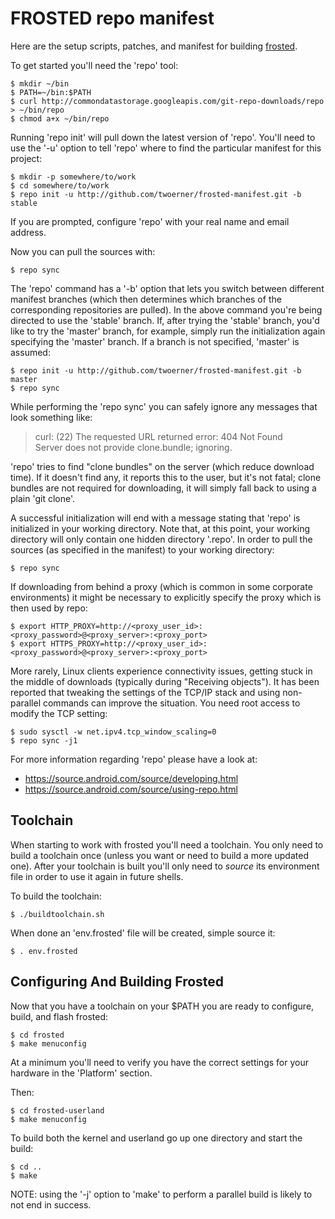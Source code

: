 FROSTED repo manifest
=====================

Here are the setup scripts, patches, and manifest for building
[frosted](https://hackerspace.be/FrostedOS).

To get started you'll need the 'repo' tool:
```
$ mkdir ~/bin
$ PATH=~/bin:$PATH
$ curl http://commondatastorage.googleapis.com/git-repo-downloads/repo > ~/bin/repo
$ chmod a+x ~/bin/repo
```

Running 'repo init' will pull down the latest version of 'repo'. You'll need
to use the '-u' option to tell 'repo' where to find the particular manifest
for this project:

```
$ mkdir -p somewhere/to/work
$ cd somewhere/to/work
$ repo init -u http://github.com/twoerner/frosted-manifest.git -b stable
```

If you are prompted, configure 'repo' with your real name and email address.

Now you can pull the sources with:
```
$ repo sync
```

The 'repo' command has a '-b' option that lets you switch between different
manifest branches (which then determines which branches of the corresponding
repositories are pulled). In the above command you're being directed to use
the 'stable' branch. If, after trying the 'stable' branch, you'd like to try
the 'master' branch, for example, simply run the initialization again
specifying the 'master' branch. If a branch is not specified, 'master' is
assumed:
```
$ repo init -u http://github.com/twoerner/frosted-manifest.git -b master
$ repo sync
```

While performing the 'repo sync' you can safely ignore any messages that look
something like:
> curl: (22) The requested URL returned error: 404 Not Found  
> Server does not provide clone.bundle; ignoring.

'repo' tries to find "clone bundles" on the server (which reduce download
time). If it doesn't find any, it reports this to the user, but it's not
fatal; clone bundles are not required for downloading, it will simply fall
back to using a plain 'git clone'.

A successful initialization will end with a message stating that 'repo' is
initialized in your working directory. Note that, at this point, your working
directory will only contain one hidden directory '.repo'. In order to pull the
sources (as specified in the manifest) to your working directory:
```
$ repo sync
```

If downloading from behind a proxy (which is common in some corporate
environments) it might be necessary to explicitly specify the proxy which is
then used by repo:
```
$ export HTTP_PROXY=http://<proxy_user_id>:<proxy_password>@<proxy_server>:<proxy_port>
$ export HTTPS_PROXY=http://<proxy_user_id>:<proxy_password>@<proxy_server>:<proxy_port>
```

More rarely, Linux clients experience connectivity issues, getting stuck in
the middle of downloads (typically during "Receiving objects"). It has been
reported that tweaking the settings of the TCP/IP stack and using non-parallel
commands can improve the situation. You need root access to modify the TCP
setting:
```
$ sudo sysctl -w net.ipv4.tcp_window_scaling=0
$ repo sync -j1
```

For more information regarding 'repo' please have a look at:
- https://source.android.com/source/developing.html
- https://source.android.com/source/using-repo.html

Toolchain
---------
When starting to work with frosted you'll need a toolchain. You only need to
build a toolchain once (unless you want or need to build a more updated one).
After your toolchain is built you'll only need to _source_ its environment
file in order to use it again in future shells.

To build the toolchain:
```
$ ./buildtoolchain.sh
```

When done an 'env.frosted' file will be created, simple source it:
```
$ . env.frosted
```

Configuring And Building Frosted
--------------------------------
Now that you have a toolchain on your $PATH you are ready to configure, build,
and flash frosted:
```
$ cd frosted
$ make menuconfig
```
At a minimum you'll need to verify you have the correct settings for your
hardware in the 'Platform' section.

Then:
```
$ cd frosted-userland
$ make menuconfig
```

To build both the kernel and userland go up one directory and start the build:
```
$ cd ..
$ make
```

NOTE: using the '-j' option to 'make' to perform a parallel build is likely to
not end in success.
